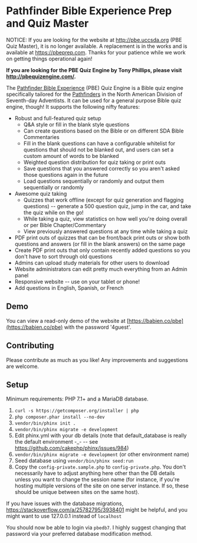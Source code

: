 # Pathfinder Bible Experience Prep and Quiz Master

NOTICE: If you are looking for the website at http://pbe.uccsda.org (PBE Quiz Master), it is no longer available. A replacement is in the works and is available at https://pbeprep.com. Thanks for your patience while we work on getting things operational again!

**If you are looking for the PBE Quiz Engine by Tony Phillips, please visit http://pbequizengine.com/.**

The [Pathfinder Bible Experience](http://www.pathfindersonline.org/pathfinder-bible-experience) (PBE) Quiz Engine is a Bible quiz engine specifically tailored for the [Pathfinders](http://www.pathfindersonline.org/) in the North American Division of Seventh-day Adventists. It can be used for a general purpose Bible quiz engine, though! It supports the following nifty features:

* Robust and full-featured quiz setup
    * Q&A style or fill in the blank style questions
    * Can create questions based on the Bible or on different SDA Bible Commentaries
    * Fill in the blank questions can have a configurable whitelist for questions that should not be blanked out, and users can set a custom amount of words to be blanked
    * Weighted question distribution for quiz taking or print outs
    * Save questions that you answered correctly so you aren't asked those questions again in the future
    * Load questions sequentially or randomly and output them sequentially or randomly
* Awesome quiz taking
    * Quizzes that work offline (except for quiz generation and flagging questions) -- generate a 500 question quiz, jump in the car, and take the quiz while on the go! 
    * While taking a quiz, view statistics on how well you're doing overall or per Bible Chapter/Commentary
    * View previously answered questions at any time while taking a quiz
* PDF print outs of quizzes that can be front/back print outs or show both questions and answers (or fill in the blank answers) on the same page
* Create PDF print outs that only contain recently added questions so you don't have to sort through old questions 
* Admins can upload study materials for other users to download
* Website administrators can edit pretty much everything from an Admin panel
* Responsive website -- use on your tablet or phone!
* Add questions in English, Spanish, or French

## Demo

You can view a read-only demo of the website at [https://babien.co/pbe](https://babien.co/pbe) with the password '4guest'.

## Contributing

Please contribute as much as you like! Any improvements and suggestions are welcome.

## Setup

Minimum requirements: PHP 7.1+ and a MariaDB database.

1. `curl -s https://getcomposer.org/installer | php`
2. `php composer.phar install --no-dev`
3. `vendor/bin/phinx init .`
4. `vendor/bin/phinx migrate -e development`
5. Edit phinx.yml with your db details (note that default_database is really the default environment -_- -- see https://github.com/cakephp/phinx/issues/984)
6. `vendor/bin/phinx migrate -e development` (or other environment name)
7. Seed database using `vendor/bin/phinx seed:run`
8. Copy the `config-private.sample.php` to `config-private.php`. You don't necessarily have to adjust anything here other than the DB details unless you want to change the session name (for instance, if you're hosting multiple versions of the site on one server instance. If so, these should be unique between sites on the same host).

If you have issues with the database migrations, https://stackoverflow.com/a/25782795/3938401 might be helpful, and you might want to use 127.0.0.1 instead of `localhost`

You should now be able to login via `pbedb7`. I highly suggest changing that password via your preferred database modification method.
